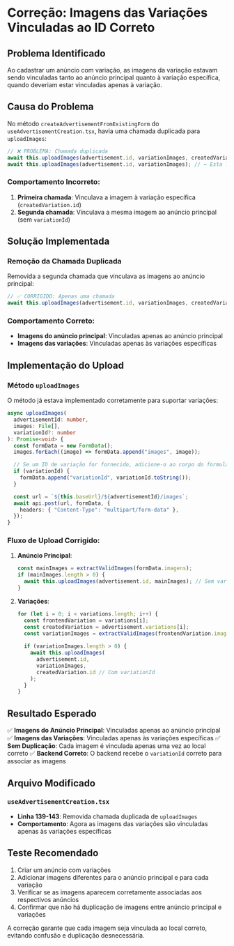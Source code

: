 # Correção: Imagens das Variações Vinculadas ao ID Correto

## Problema Identificado

Ao cadastrar um anúncio com variação, as imagens da variação estavam sendo vinculadas tanto ao anúncio principal quanto à variação específica, quando deveriam estar vinculadas apenas à variação.

## Causa do Problema

No método `createAdvertisementFromExistingForm` do `useAdvertisementCreation.tsx`, havia uma chamada duplicada para `uploadImages`:

```typescript
// ❌ PROBLEMA: Chamada duplicada
await this.uploadImages(advertisement.id, variationImages, createdVariation.id);
await this.uploadImages(advertisement.id, variationImages); // ← Esta linha causava o problema
```

### Comportamento Incorreto:
1. **Primeira chamada**: Vinculava a imagem à variação específica (`createdVariation.id`)
2. **Segunda chamada**: Vinculava a mesma imagem ao anúncio principal (sem `variationId`)

## Solução Implementada

### Remoção da Chamada Duplicada
Removida a segunda chamada que vinculava as imagens ao anúncio principal:

```typescript
// ✅ CORRIGIDO: Apenas uma chamada
await this.uploadImages(advertisement.id, variationImages, createdVariation.id);
```

### Comportamento Correto:
- **Imagens do anúncio principal**: Vinculadas apenas ao anúncio principal
- **Imagens das variações**: Vinculadas apenas às variações específicas

## Implementação do Upload

### Método `uploadImages`
O método já estava implementado corretamente para suportar variações:

```typescript
async uploadImages(
  advertisementId: number,
  images: File[],
  variationId?: number
): Promise<void> {
  const formData = new FormData();
  images.forEach((image) => formData.append("images", image));

  // Se um ID de variação for fornecido, adicione-o ao corpo do formulário
  if (variationId) {
    formData.append("variationId", variationId.toString());
  }

  const url = `${this.baseUrl}/${advertisementId}/images`;
  await api.post(url, formData, {
    headers: { "Content-Type": "multipart/form-data" },
  });
}
```

### Fluxo de Upload Corrigido:

1. **Anúncio Principal**:
   ```typescript
   const mainImages = extractValidImages(formData.imagens);
   if (mainImages.length > 0) {
     await this.uploadImages(advertisement.id, mainImages); // Sem variationId
   }
   ```

2. **Variações**:
   ```typescript
   for (let i = 0; i < variations.length; i++) {
     const frontendVariation = variations[i];
     const createdVariation = advertisement.variations[i];
     const variationImages = extractValidImages(frontendVariation.imagens);
     
     if (variationImages.length > 0) {
       await this.uploadImages(
         advertisement.id, 
         variationImages, 
         createdVariation.id // Com variationId
       );
     }
   }
   ```

## Resultado Esperado

✅ **Imagens do Anúncio Principal**: Vinculadas apenas ao anúncio principal
✅ **Imagens das Variações**: Vinculadas apenas às variações específicas
✅ **Sem Duplicação**: Cada imagem é vinculada apenas uma vez ao local correto
✅ **Backend Correto**: O backend recebe o `variationId` correto para associar as imagens

## Arquivo Modificado

### `useAdvertisementCreation.tsx`
- **Linha 139-143**: Removida chamada duplicada de `uploadImages`
- **Comportamento**: Agora as imagens das variações são vinculadas apenas às variações específicas

## Teste Recomendado

1. Criar um anúncio com variações
2. Adicionar imagens diferentes para o anúncio principal e para cada variação
3. Verificar se as imagens aparecem corretamente associadas aos respectivos anúncios
4. Confirmar que não há duplicação de imagens entre anúncio principal e variações

A correção garante que cada imagem seja vinculada ao local correto, evitando confusão e duplicação desnecessária.


